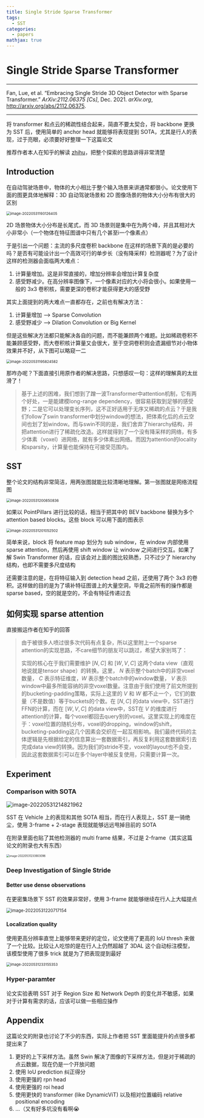 ```yaml
---
title: Single Stride Sparse Transformer
tags:
  - SST
categories:
  - papers
mathjax: true
---
```


# Single Stride Sparse Transformer

---

Fan, Lue, et al. “Embracing Single Stride 3D Object Detector with Sparse Transformer.” *ArXiv:2112.06375 [Cs]*, Dec. 2021. *arXiv.org*, http://arxiv.org/abs/2112.06375.

---

将 transformer 和点云的稀疏性结合起来，简直不要太契合，将 backbone 更换为 SST 后，使用简单的 anchor head 就能够将表现提到 SOTA，尤其是行人的表现，过于亮眼，必须要好好整理一下这篇论文

推荐作者本人在知乎的解读 [zhihu](https://zhuanlan.zhihu.com/p/476056546)，把整个探索的思路讲得非常清楚

## Introduction

在自动驾驶场景中，物体的大小相比于整个输入场景来讲通常都很小。论文使用下面的图更具体地解释：3D 自动驾驶场景和 2D 图像场景的物体大小分布有很大的区别

<img src="Single Stride Sparse Transformer/image-20220531193126405.png" alt="image-20220531193126405" style="zoom: 67%;" />

2D 场景物体大小分布是长尾式，而 3D 场景则是集中在为两个峰，并且其相对大小非常小（一个物体在特征图谱中只有几个甚至i一个像素点）

于是引出一个问题：主流的多尺度卷积 backbone 在这样的场景下真的是必要的吗？是否有可能设计出一个高效可行的单步长（没有降采样）检测器呢？为了设计这样的检测器会面临两大难点：

1. 计算量增加。这是非常直接的，增加分辨率会增加计算复杂度
2. 感受野减少。在高分辨率图像下，一个像素对应的大小将会很小。如果使用一般的 3x3 卷积核，需要更深的卷积才能获得更大的感受野

其实上面提到的两大难点一直都存在，之前也有解决方法：

1. 计算量增加 --> Sparse Convolution
2. 感受野减少 --> Dilation Convolution or Big Kernel

但是这些解决方法都只能解决各自的问题，而不能兼顾两个难题。比如稀疏卷积不能兼顾感受野，而大卷积核计算量又会很大，至于空洞卷积则会遗漏细节对小物体效果并不好，从下图可以略窥一二

<img src="Single Stride Sparse Transformer/image-20220531195824582.png" alt="image-20220531195824582" style="zoom: 67%;" />

那咋办呢？下面直接引用原作者的解决思路，只想感叹一句：这样的理解真的太丝滑了！

> 基于上述的困难，我们想到了蹭一波Transformer中attention机制，它有两个好处，一是能建模long-range dependency，很容易获取到足够的感受野；二是它可以处理变长序列，这不正好适用于无序又稀疏的点云？于是我们follow了swin transformer中划分window的想法，把体素化后的点云空间也划了划window。而与swin不同的是，我们舍弃了hierarchy结构，并把attention进行了稀疏化改造。这样就得到了一个没有降采样的网络，有多少体素（voxel）进网络，就有多少体素出网络。而因为attention的locality和sparsity，计算量也能保持在可接受范围内。

## SST

整个论文的结构非常简洁，用两张图就能比较清晰地理解。第一张图就是网络流程图

<img src="Single Stride Sparse Transformer/image-20220531200850836.png" alt="image-20220531200850836" style="zoom:67%;" />

如果以 PointPillars 进行比较的话，相当于把其中的 BEV backbone 替换为多个 attention based blocks。这些 block 可以用下面的图表示

<img src="Single Stride Sparse Transformer/image-20220531201052502.png" alt="image-20220531201052502" style="zoom:67%;" />

简单来说，block 将 feature map 划分为 sub window，在 window 内部使用 sparse attention，然后再使用 shift window 让 window 之间进行交互。如果了解 Swin Transformer 的话，应该会对上面的图比较熟悉，只不过少了 hierarchy 结构，也即不需要多尺度结构

还需要注意的是，在将特征输入到 detection head 之前，还使用了两个 3x3 的卷积。这样做的目的是为了填补特征图谱上的大量空洞，毕竟之前所有的操作都是 sparse based，空的就是空的，不会有特征传递过去

## 如何实现 sparse attention

直接搬运作者在知乎的回答

> 由于被很多人喷过很多次代码有点复杂，所以这里附上一个sparse attention的实现思路，不care细节的朋友可以跳过，希望大家别骂了：
>
> 实现的核心在于我们需要维护 $[N, C]$ 和 $[W,V,C]$ 这两个data view（直观地说就是tensor shape）的转换。这里， $N$ 表示整个batch中的非空voxel数量， $C$ 表示特征维度，$W$ 表示整个batch中的window数量， $V$ 表示window中最多所能容纳的非空voxel数量。注意由于我们使用了前文所提到的bucketing-padding策略，实际上这里的 $V$ 和 $W$ 都不止一个，它们的数量（不是数值）等于buckets的个数。在 $[N,C]$ 的data view中，SST进行FFN的计算，而在 $[W,V,C]$ 的data view中，SST在 $V$ 的维度进行attention的计算，每个voxel都回去query别的voxel。这里实现上的难度在于：voxel位置的随机分布，voxel的dropping，window的shift，bucketing-padding这几个因素会交织在一起互相影响。我们最终代码的主体逻辑是先根据给定的信息算出一套数据索引，再反复利用这套数据索引去完成data view的转换。因为我们的stride不变，voxel的layout也不会变，因此这套数据索引可以在多个layer中被反复使用，只需要计算一次。

## Experiment

### Comparison with SOTA

<img src="Single Stride Sparse Transformer/image-20220531214821962.png" alt="image-20220531214821962"  />

SST 在 Vehicle 上的表现和其他 SOTA 相当，而在行人表现上，SST 是一骑绝尘，使用 3-frame + 2-stage 表现就能够远远甩掉目前的 SOTA

在附录里面也贴了其他检测器的 multi frame 结果，不过是 2-frame（其实这篇论文的附录也大有东西）

<img src="Single Stride Sparse Transformer/image-20220531233903096.png" alt="image-20220531233903096" style="zoom:50%;" />

### Deep Investigation of Single Stride

#### Better use dense observations

在更密集场景下 SST 的效果非常好，使用 3-frame 就能够继续在行人上大幅提点

<img src="Single Stride Sparse Transformer/image-20220531220717154.png" alt="image-20220531220717154" style="zoom:80%;" />

#### Localization quality

使用更高分辨率直觉上能够带来更好的定位，论文使用了更高的 IoU thresh 来做了一个比较。比较让人吃惊的是在行人上仍然超越了 3DAL 这个自动标注模型，该模型使用了很多 trick 就是为了把表现提到最好

<img src="Single Stride Sparse Transformer/image-20220531233155353.png" alt="image-20220531233155353" style="zoom:67%;" />

### Hyper-paramter

论文实验表明 SST 对于 Region Size 和 Network Depth 的变化并不敏感，如果对于计算有需求的话，应该可以做一些相应操作

## Appendix

这篇论文的附录也讨论了不少的东西，实际上作者把 SST 里面能提升的点很多都提出来了

1. 更好的上下采样方法。虽然 Swin 解决了图像的下采样方法，但是对于稀疏的点云数据，现在仍是一个开放问题
2. 使用 IoU prediction 纠正得分
3. 使用更强的 rpn head
4. 使用更强的 roi head
5. 使用更快的 transformer (like DynamicViT) 以及相对位置编码 relative positional encoding
5. ...（又有好多坑没有看啊😭